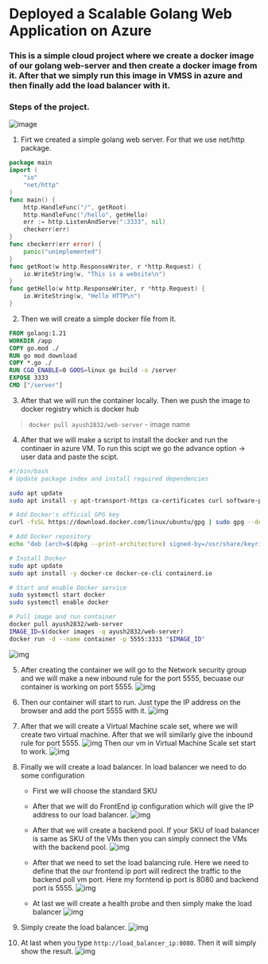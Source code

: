 # Deployed a Scalable Golang Web Application on Azure
### This is a simple cloud project where we create a docker image of our golang web-server and then create a docker image from it. After that we simply run this image in VMSS in azure and then finally add the load balancer with it.
### Steps of the project.
![image](https://github.com/user-attachments/assets/e433cf70-9ddf-42bd-b81e-76f8d46571c3)

1. Firt we created a simple golang web server. For that we use net/http package.
```go
package main
import (
    "io"
    "net/http"
)
func main() {
    http.HandleFunc("/", getRoot)
    http.HandleFunc("/hello", getHello)
    err := http.ListenAndServe(":3333", nil)
    checkerr(err)
}
func checkerr(err error) {
    panic("unimplemented")
}
func getRoot(w http.ResponseWriter, r *http.Request) {
    io.WriteString(w, "This is a website\n")
}
func getHello(w http.ResponseWriter, r *http.Request) {
    io.WriteString(w, "Hello HTTP\n")
}
```

2. Then we will create a simple docker file from it.
```dockerfile
FROM golang:1.21
WORKDIR /app
COPY go.mod ./
RUN go mod download
COPY *.go ./
RUN CGO_ENABLE=0 GOOS=linux go build -o /server
EXPOSE 3333
CMD ["/server"]
```

3. After that we will run the container locally. Then we push the image to docker registry which is docker hub 
> `docker pull ayush2832/web-server` - image name

4. After that we will make a script to install the docker and run the continaer in azure VM. To run this scipt we go the advance option -> user data and paste the scipt.
```sh
#!/bin/bash
# Update package index and install required dependencies

sudo apt update
sudo apt install -y apt-transport-https ca-certificates curl software-properties-common

# Add Docker's official GPG key
curl -fsSL https://download.docker.com/linux/ubuntu/gpg | sudo gpg --dearmor -o /usr/share/keyrings/docker-archive-keyring.gpg

# Add Docker repository
echo "deb [arch=$(dpkg --print-architecture) signed-by=/usr/share/keyrings/docker-archive-keyring.gpg] https://download.docker.com/linux/ubuntu $(lsb_release -cs) stable" | sudo tee /etc/apt/sources.list.d/docker.list > /dev/null

# Install Docker
sudo apt update
sudo apt install -y docker-ce docker-ce-cli containerd.io

# Start and enable Docker service
sudo systemctl start docker
sudo systemctl enable docker

# Pull image and run container
docker pull ayush2832/web-server
IMAGE_ID=$(docker images -q ayush2832/web-server)
docker run -d --name container -p 5555:3333 "$IMAGE_ID"
```

![img](https://github.com/Ayush2832/Cloud_project/blob/master/Pasted%20image%2020240817142606.png)

5. After creating the container we will go to the Network security group and we will make a new inbound rule for the port 5555, becuase our container is working on port 5555.
![img](https://github.com/Ayush2832/Cloud_project/blob/master/Pasted%20image%2020240818114909.png)

6. Then our container will start to run. Just type the IP address on the browser and add the port 5555 with it.
![img](https://github.com/Ayush2832/Cloud_project/blob/master/Pasted%20image%2020240818115301.png)

7. After that we will create a Virtual Machine scale set, where we will create two virtual machine. After that we will similarly give the inbound rule for port 5555.
![img](https://github.com/Ayush2832/Cloud_project/blob/master/Pasted%20image%2020240818120829.png)
Then our vm in Virtual Machine Scale set start to work.
![img](https://github.com/Ayush2832/Cloud_project/blob/master/Pasted%20image%2020240818120808.png)

8. Finally we will create a load balancer. In load balancer we need to do some configuration
	- First we will choose the standard SKU
	- After that we will do FrontEnd ip configuration which will give the IP address to our load balancer.
	![img](https://github.com/Ayush2832/Cloud_project/blob/master/Pasted%20image%2020240818125503.png)
	
	- After that we will create a backend pool. If your SKU of load balancer is same as SKU of the VMs then you can simply connect the VMs with the backend pool.
	![img](https://github.com/Ayush2832/Cloud_project/blob/master/Pasted%20image%2020240818125215.png)
	
	- After that we need to set the load balancing rule. Here we need to define that the our frontend ip port will redirect the traffic to the backend poll vm port. Here my forntend ip port is 8080 and backend port is 5555.
        ![img](https://github.com/Ayush2832/Cloud_project/blob/master/Pasted%20image%2020240818125503.png)
	
	- At last we will create a health probe and then simply make the load balancer
![img](https://github.com/Ayush2832/Cloud_project/blob/master/Pasted%20image%2020240818125531.png)

9. Simply create the load balancer.
![img](https://github.com/Ayush2832/Cloud_project/blob/master/Pasted%20image%2020240818124930.png)

10. At last when you type `http://load_balancer_ip:8080`. Then it will simply show the result.
![img](https://github.com/Ayush2832/Cloud_project/blob/master/Pasted%20image%2020240818155940.png)
